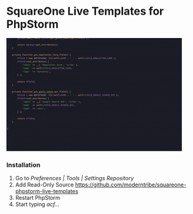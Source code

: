 # SquareOne Live Templates for PhpStorm

![](image/preview.gif)

### Installation

1. Go to _Preferences | Tools | Settings Repository_
1. Add Read-Only Source https://github.com/moderntribe/squareone-phpstorm-live-templates
1. Restart PhpStorm
1. Start typing _acf..._